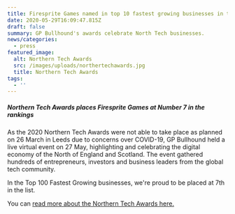 ```yaml
---
title: Firesprite Games named in top 10 fastest growing businesses in the North
date: 2020-05-29T16:09:47.815Z
draft: false
summary: GP Bullhound's awards celebrate North Tech businesses.
news/categories:
  - press
featured_image:
  alt: Northern Tech Awards
  src: /images/uploads/northertechawards.jpg
  title: Northern Tech Awards
tags:
  - ''
---
```

##### Northern Tech Awards places Firesprite Games at Number 7 in the rankings

As the 2020 Northern Tech Awards were not able to take place as planned on 26 March in Leeds due to concerns over COVID-19, GP Bullhound held a live virtual event on 27 May, highlighting and celebrating the digital economy of the North of England and Scotland. The event gathered hundreds of entrepreneurs, investors and business leaders from the global tech community.

In the Top 100 Fastest Growing businesses, we're proud to be placed at 7th in the list.

You can [read more about the Northern Tech Awards here.](https://www.gpbullhound.com/events/northern-tech-awards/)
